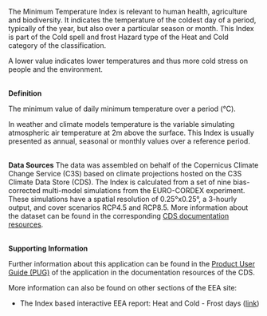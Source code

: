 The Minimum Temperature Index is relevant to human health, agriculture and biodiversity. It indicates the temperature of the coldest day of a period, typically of the year, but also over a particular season or month. This Index is part of the Cold spell and frost Hazard type of the Heat and Cold category of the classification.

A lower value indicates lower temperatures and thus more cold stress on people and the environment.

<br />**Definition**

The minimum value of daily minimum temperature over a period (°C).

In weather and climate models temperature is the variable simulating atmospheric air temperature at 2m above the surface. This Index is usually presented as annual, seasonal or monthly values over a reference period.

<br />**Data Sources**
The data was assembled on behalf of the Copernicus Climate Change Service (C3S) based on climate projections hosted on the C3S Climate Data Store (CDS). The Index is calculated from a set of nine bias-corrected multi-model simulations from the EURO-CORDEX experiment. These simulations have a spatial resolution of 0.25°x0.25°, a 3-hourly output, and cover scenarios RCP4.5 and RCP8.5. More information about the dataset can be found in the corresponding [CDS documentation resources](https://cds.climate.copernicus.eu/cdsapp#!/dataset/sis-energy-derived-projections).

<br />**Supporting Information**

Further information about this application can be found in the [Product User Guide (PUG)](https://datastore.copernicus-climate.eu/documents/ecde/L2-ecde-app-minimum-temperature-v1.0.pdf) of the application in the documentation resources of the CDS.

More information can also be found on other sections of the EEA site:

- The Index based interactive EEA report: Heat and Cold - Frost days ([link](https://www.eea.europa.eu/publications/europes-changing-climate-hazards-1/heat-and-cold/frost-days))
